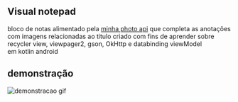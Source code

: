## Visual notepad
 bloco de notas  alimentado pela [minha photo api](https://github.com/ecrseer/VisualNotepad-api-expressjs) que completa as anotações com imagens 
relacionadas ao titulo criado com fins de aprender sobre 
recycler view, viewpager2, gson, OkHttp e databinding viewModel  
em kotlin android

## demonstração
![demonstracao gif](https://raw.githubusercontent.com/ecrseer/note-completion-kotlin/faseDois/assets/demo.gif)

